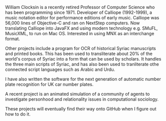William Clocksin is a recently 
retired Professor of Computer Science who has been
programming since 1971.
Developer of Calliope (1992-1999), a music notation editor for performance editions of early music.
Calliope was 56,000 lines of Objective-C and ran on NextStep computers. 
Now translating Calliope into JavaFX and using modern technology e.g. SMuFL, MusicXML, to run on Mac OS. 
Interested in using MNX as an interchange format. 

Other projects include a program for OCR of historical Syriac manuscripts and printed books. 
This has been used to transliterate about 20% of the world's corpus of Syriac into
a form that can be used by scholars. It handles the three main scripts of Syriac,
and has also been used to tranliterate othe connected script
languages such as Arabic and Urdu. 

I have also written the software for the next generation of automatic number plate recognition
for UK car number plates. 

A recent project is an animated simulation of a community of agents
to investigate personhood and relationality issues in computational sociology.

These projects will eventually find their way onto GitHub when
I figure out how to do it.